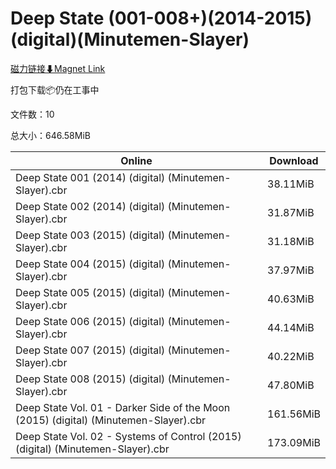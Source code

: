 # Deep State (001-008+)(2014-2015)(digital)(Minutemen-Slayer)

[磁力链接⬇Magnet Link](magnet:?xt=urn:btih:74fdddd94bf869f13201181e776b3bb597d3c4f8&dn=Deep%20State%20%28001-008%2B%29%282014-2015%29%28digital%29%28Minutemen-Slayer%29)

打包下载📦仍在工事中

文件数：10

总大小：646.58MiB

Online | Download
--- | ---
Deep State 001 (2014) (digital) (Minutemen-Slayer).cbr | 38.11MiB
Deep State 002 (2014) (digital) (Minutemen-Slayer).cbr | 31.87MiB
Deep State 003 (2015) (digital) (Minutemen-Slayer).cbr | 31.18MiB
Deep State 004 (2015) (digital) (Minutemen-Slayer).cbr | 37.97MiB
Deep State 005 (2015) (digital) (Minutemen-Slayer).cbr | 40.63MiB
Deep State 006 (2015) (digital) (Minutemen-Slayer).cbr | 44.14MiB
Deep State 007 (2015) (digital) (Minutemen-Slayer).cbr | 40.22MiB
Deep State 008 (2015) (digital) (Minutemen-Slayer).cbr | 47.80MiB
Deep State Vol. 01 - Darker Side of the Moon (2015) (digital) (Minutemen-Slayer).cbr | 161.56MiB
Deep State Vol. 02 - Systems of Control (2015) (digital) (Minutemen-Slayer).cbr | 173.09MiB